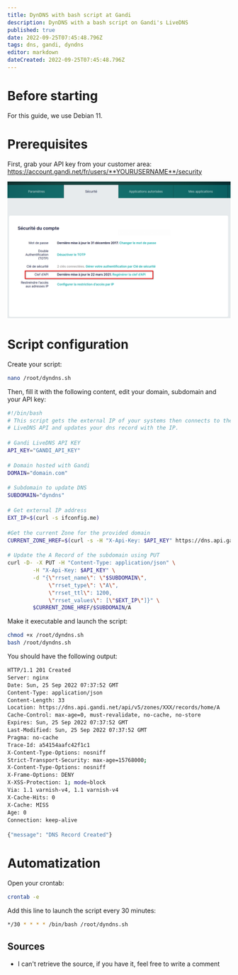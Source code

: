 ```yaml
---
title: DynDNS with bash script at Gandi
description: DynDNS with a bash script on Gandi's LiveDNS
published: true
date: 2022-09-25T07:45:48.796Z
tags: dns, gandi, dyndns
editor: markdown
dateCreated: 2022-09-25T07:45:48.796Z
---
```


# Before starting
For this guide, we use Debian 11.

# Prerequisites
First, grab your API key from your customer area: https://account.gandi.net/fr/users/**YOURUSERNAME**/security

![gandi-dyndns-01.png](/gandi/gandi-dyndns-01.png)


# Script configuration

Create your script:

```bash
nano /root/dyndns.sh
```

Then, fill it with the following content, edit your domain, subdomain and your API key:

```bash
#!/bin/bash
# This script gets the external IP of your systems then connects to the Gandi
# LiveDNS API and updates your dns record with the IP.

# Gandi LiveDNS API KEY
API_KEY="GANDI_API_KEY"

# Domain hosted with Gandi
DOMAIN="domain.com"

# Subdomain to update DNS
SUBDOMAIN="dyndns"

# Get external IP address
EXT_IP=$(curl -s ifconfig.me)

#Get the current Zone for the provided domain
CURRENT_ZONE_HREF=$(curl -s -H "X-Api-Key: $API_KEY" https://dns.api.gandi.net/api/v5/domains/$DOMAIN | jq -r '.zone_records_href')

# Update the A Record of the subdomain using PUT
curl -D- -X PUT -H "Content-Type: application/json" \
        -H "X-Api-Key: $API_KEY" \
        -d "{\"rrset_name\": \"$SUBDOMAIN\",
             \"rrset_type\": \"A\",
             \"rrset_ttl\": 1200,
             \"rrset_values\": [\"$EXT_IP\"]}" \
        $CURRENT_ZONE_HREF/$SUBDOMAIN/A
```

Make it executable and launch the script:

```bash
chmod +x /root/dyndns.sh
bash /root/dyndns.sh
```

You should have the following output:

```bash
HTTP/1.1 201 Created
Server: nginx
Date: Sun, 25 Sep 2022 07:37:52 GMT
Content-Type: application/json
Content-Length: 33
Location: https://dns.api.gandi.net/api/v5/zones/XXX/records/home/A
Cache-Control: max-age=0, must-revalidate, no-cache, no-store
Expires: Sun, 25 Sep 2022 07:37:52 GMT
Last-Modified: Sun, 25 Sep 2022 07:37:52 GMT
Pragma: no-cache
Trace-Id: a54154aafc42f1c1
X-Content-Type-Options: nosniff
Strict-Transport-Security: max-age=15768000;
X-Content-Type-Options: nosniff
X-Frame-Options: DENY
X-XSS-Protection: 1; mode=block
Via: 1.1 varnish-v4, 1.1 varnish-v4
X-Cache-Hits: 0
X-Cache: MISS
Age: 0
Connection: keep-alive

{"message": "DNS Record Created"}
```

# Automatization

Open your crontab:

```bash
crontab -e
```

Add this line to launch the script every 30 minutes: 
```bash
*/30 * * * * /bin/bash /root/dyndns.sh
```


## Sources

- I can't retrieve the source, if you have it, feel free to write a comment